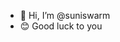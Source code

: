 - 👋 Hi, I’m @suniswarm
- 😊 Good luck to you

<!---
suniswarm/suniswarm is a ✨ special ✨ repository because its `README.md` (this file) appears on your GitHub profile.
You can click the Preview link to take a look at your changes.
--->
